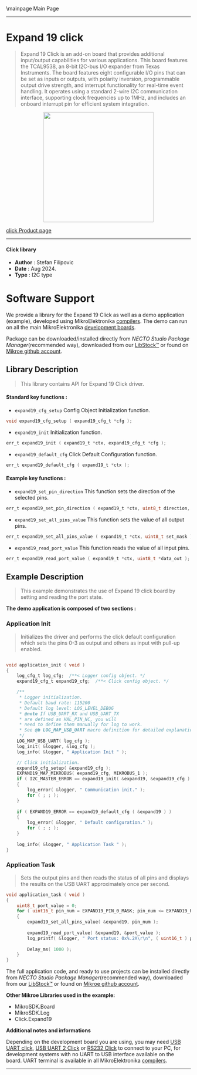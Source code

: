 \mainpage Main Page

---
# Expand 19 click

> Expand 19 Click is an add-on board that provides additional input/output capabilities for various applications. This board features the TCAL9538, an 8-bit I2C-bus I/O expander from Texas Instruments. The board features eight configurable I/O pins that can be set as inputs or outputs, with polarity inversion, programmable output drive strength, and interrupt functionality for real-time event handling. It operates using a standard 2-wire I2C communication interface, supporting clock frequencies up to 1MHz, and includes an onboard interrupt pin for efficient system integration.

<p align="center">
  <img src="https://download.mikroe.com/images/click_for_ide/expand19_click.png" height=300px>
</p>

[click Product page](https://www.mikroe.com/expand-19-click)

---


#### Click library

- **Author**        : Stefan Filipovic
- **Date**          : Aug 2024.
- **Type**          : I2C type


# Software Support

We provide a library for the Expand 19 Click
as well as a demo application (example), developed using MikroElektronika
[compilers](https://www.mikroe.com/necto-studio).
The demo can run on all the main MikroElektronika [development boards](https://www.mikroe.com/development-boards).

Package can be downloaded/installed directly from *NECTO Studio Package Manager*(recommended way), downloaded from our [LibStock&trade;](https://libstock.mikroe.com) or found on [Mikroe github account](https://github.com/MikroElektronika/mikrosdk_click_v2/tree/master/clicks).

## Library Description

> This library contains API for Expand 19 Click driver.

#### Standard key functions :

- `expand19_cfg_setup` Config Object Initialization function.
```c
void expand19_cfg_setup ( expand19_cfg_t *cfg );
```

- `expand19_init` Initialization function.
```c
err_t expand19_init ( expand19_t *ctx, expand19_cfg_t *cfg );
```

- `expand19_default_cfg` Click Default Configuration function.
```c
err_t expand19_default_cfg ( expand19_t *ctx );
```

#### Example key functions :

- `expand19_set_pin_direction` This function sets the direction of the selected pins.
```c
err_t expand19_set_pin_direction ( expand19_t *ctx, uint8_t direction, uint8_t pin_mask );
```

- `expand19_set_all_pins_value` This function sets the value of all output pins.
```c
err_t expand19_set_all_pins_value ( expand19_t *ctx, uint8_t set_mask );
```

- `expand19_read_port_value` This function reads the value of all input pins.
```c
err_t expand19_read_port_value ( expand19_t *ctx, uint8_t *data_out );
```

## Example Description

> This example demonstrates the use of Expand 19 click board by setting and reading the port state.

**The demo application is composed of two sections :**

### Application Init

> Initializes the driver and performs the click default configuration which sets the pins 0-3 as output and others as input with pull-up enabled.

```c

void application_init ( void )
{
    log_cfg_t log_cfg;  /**< Logger config object. */
    expand19_cfg_t expand19_cfg;  /**< Click config object. */

    /** 
     * Logger initialization.
     * Default baud rate: 115200
     * Default log level: LOG_LEVEL_DEBUG
     * @note If USB_UART_RX and USB_UART_TX 
     * are defined as HAL_PIN_NC, you will 
     * need to define them manually for log to work. 
     * See @b LOG_MAP_USB_UART macro definition for detailed explanation.
     */
    LOG_MAP_USB_UART( log_cfg );
    log_init( &logger, &log_cfg );
    log_info( &logger, " Application Init " );

    // Click initialization.
    expand19_cfg_setup( &expand19_cfg );
    EXPAND19_MAP_MIKROBUS( expand19_cfg, MIKROBUS_1 );
    if ( I2C_MASTER_ERROR == expand19_init( &expand19, &expand19_cfg ) ) 
    {
        log_error( &logger, " Communication init." );
        for ( ; ; );
    }
    
    if ( EXPAND19_ERROR == expand19_default_cfg ( &expand19 ) )
    {
        log_error( &logger, " Default configuration." );
        for ( ; ; );
    }
    
    log_info( &logger, " Application Task " );
}

```

### Application Task

> Sets the output pins and then reads the status of all pins and displays the results on the USB UART approximately once per second.

```c
void application_task ( void )
{
    uint8_t port_value = 0;
    for ( uint16_t pin_num = EXPAND19_PIN_0_MASK; pin_num <= EXPAND19_PIN_3_MASK; pin_num <<= 1 )
    {
        expand19_set_all_pins_value( &expand19, pin_num );
        
        expand19_read_port_value( &expand19, &port_value );
        log_printf( &logger, " Port status: 0x%.2X\r\n", ( uint16_t ) port_value );
        
        Delay_ms( 1000 );
    }
}
```

The full application code, and ready to use projects can be installed directly from *NECTO Studio Package Manager*(recommended way), downloaded from our [LibStock&trade;](https://libstock.mikroe.com) or found on [Mikroe github account](https://github.com/MikroElektronika/mikrosdk_click_v2/tree/master/clicks).

**Other Mikroe Libraries used in the example:**

- MikroSDK.Board
- MikroSDK.Log
- Click.Expand19

**Additional notes and informations**

Depending on the development board you are using, you may need
[USB UART click](https://www.mikroe.com/usb-uart-click),
[USB UART 2 Click](https://www.mikroe.com/usb-uart-2-click) or
[RS232 Click](https://www.mikroe.com/rs232-click) to connect to your PC, for
development systems with no UART to USB interface available on the board. UART
terminal is available in all MikroElektronika
[compilers](https://shop.mikroe.com/compilers).

---
